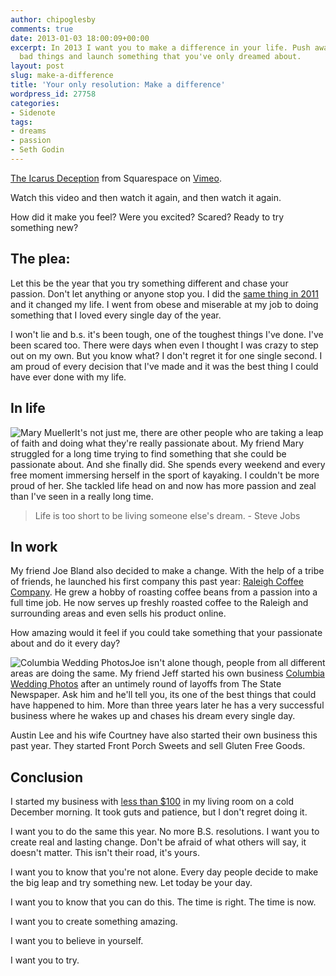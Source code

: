 ```yaml
---
author: chipoglesby
comments: true
date: 2013-01-03 18:00:09+00:00
excerpt: In 2013 I want you to make a difference in your life. Push away from the
  bad things and launch something that you've only dreamed about.
layout: post
slug: make-a-difference
title: 'Your only resolution: Make a difference'
wordpress_id: 27758
categories:
- Sidenote
tags:
- dreams
- passion
- Seth Godin
---
```



[The Icarus Deception](http://vimeo.com/55128811) from Squarespace on [Vimeo](http://vimeo.com).

Watch this video and then watch it again, and then watch it again.

How did it make you feel? Were you excited? Scared? Ready to try something new?


## The plea:


Let this be the year that you try something different and chase your passion. Don't let anything or anyone stop you. I did the [same thing in 2011](http://www.creativesparkcolumbia.com) and it changed my life. I went from obese and miserable at my job to doing something that I loved every single day of the year.

I won't lie and b.s. it's been tough, one of the toughest things I've done. I've been scared too. There were days when even I thought I was crazy to step out on my own. But you know what? I don't regret it for one single second. I am proud of every decision that I've made and it was the best thing I could have ever done with my life.


## In life


![Mary Mueller](https://storage.googleapis.com/www.chipoglesby.com/wp-content/uploads/2013/01/526360_3275740947471_1445156523_n.jpeg)It's not just me, there are other people who are taking a leap of faith and doing what they're really passionate about. My friend Mary struggled for a long time trying to find something that she could be passionate about. And she finally did. She spends every weekend and every free moment immersing herself in the sport of kayaking. I couldn't be more proud of her. She tackled life head on and now has more passion and zeal than I've seen in a really long time.


<blockquote>Life is too short to be living someone else's dream. - Steve Jobs</blockquote>




## In work


My friend Joe Bland also decided to make a change. With the help of a tribe of friends, he launched his first company this past year: [Raleigh Coffee Company](http://www.raleighcoffeecompany.com). He grew a hobby of roasting coffee beans from a passion into a full time job. He now serves up freshly roasted coffee to the Raleigh and surrounding areas and even sells his product online.

How amazing would it feel if you could take something that your passionate about and do it every day?

![Columbia Wedding Photos](https://storage.googleapis.com/www.chipoglesby.com/wp-content/uploads/2013/01/Screen-Shot-2013-01-03-at-12.52.33-PM.png)Joe isn't alone though, people from all different areas are doing the same. My friend Jeff started his own business [Columbia Wedding Photos](http://www.columbiaweddingphotos.com) after an untimely round of layoffs from The State Newspaper. Ask him and he'll tell you, its one of the best things that could have happened to him. More than three years later he has a very successful business where he wakes up and chases his dream every single day.

Austin Lee and his wife Courtney have also started their own business this past year. They started Front Porch Sweets and sell Gluten Free Goods.


## Conclusion


I started my business with [less than $100](http://100startup.com/) in my living room on a cold December morning. It took guts and patience, but I don't regret doing it.

I want you to do the same this year. No more B.S. resolutions. I want you to create real and lasting change. Don't be afraid of what others will say, it doesn't matter. This isn't their road, it's yours.

I want you to know that you're not alone. Every day people decide to make the big leap and try something new. Let today be your day.

I want you to know that you can do this. The time is right. The time is now.

I want you to create something amazing.

I want you to believe in yourself.

I want you to try.
